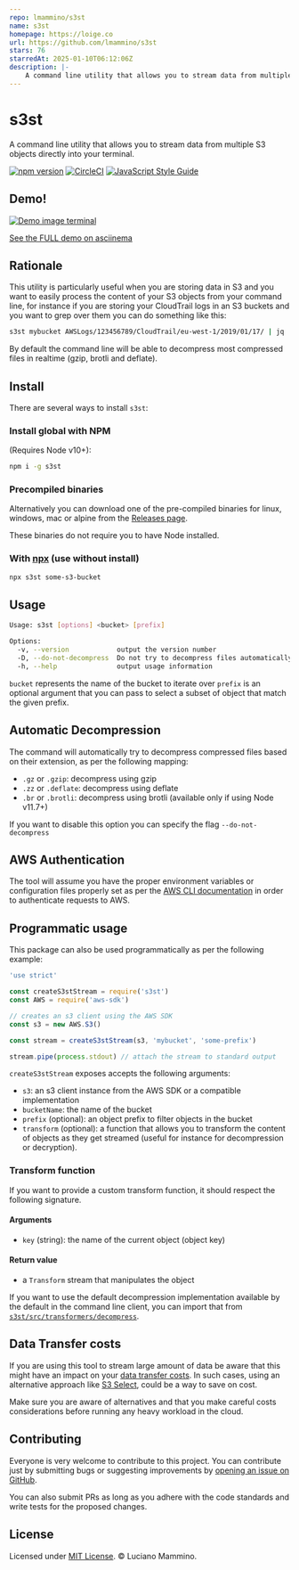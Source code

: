 ```yaml
---
repo: lmammino/s3st
name: s3st
homepage: https://loige.co
url: https://github.com/lmammino/s3st
stars: 76
starredAt: 2025-01-10T06:12:06Z
description: |-
    A command line utility that allows you to stream data from multiple S3 objects directly into your terminal
---
```


# s3st

A command line utility that allows you to stream data from multiple S3 objects
directly into your terminal.

[![npm version](https://badge.fury.io/js/s3st.svg)](https://badge.fury.io/js/s3st)
[![CircleCI](https://circleci.com/gh/lmammino/s3st.svg?style=shield)](https://circleci.com/gh/lmammino/s3st)
[![JavaScript Style Guide](https://img.shields.io/badge/code_style-standard-brightgreen.svg)](https://standardjs.com)

## Demo!

[![Demo image terminal](s3st.gif)](https://asciinema.org/a/dWJtrXA0HRqDJxndId9Xauz0e)

[See the FULL demo on asciinema](https://asciinema.org/a/dWJtrXA0HRqDJxndId9Xauz0e)

## Rationale

This utility is particularly useful when you are storing data in S3 and you want
to easily process the content of your S3 objects from your command line,
for instance if you are storing your CloudTrail logs in an S3 buckets and you
want to grep over them you can do something like this:

```bash
s3st mybucket AWSLogs/123456789/CloudTrail/eu-west-1/2019/01/17/ | jq . | grep "lambda"
```

By default the command line will be able to decompress most compressed files in
realtime (gzip, brotli and deflate).


## Install

There are several ways to install `s3st`:

### Install global with NPM

(Requires Node v10+):

```bash
npm i -g s3st
```

### Precompiled binaries

Alternatively you can download one of the pre-compiled binaries for linux,
windows, mac or alpine from the [Releases page](https://github.com/lmammino/s3st/releases).

These binaries do not require you to have Node installed.

### With [npx](https://www.npmjs.com/package/npx) (use without install)

```bash
npx s3st some-s3-bucket
```


## Usage

```bash
Usage: s3st [options] <bucket> [prefix]

Options:
  -v, --version            output the version number
  -D, --do-not-decompress  Do not try to decompress files automatically (gzip, deflate, brotli)
  -h, --help               output usage information
```

`bucket` represents the name of the bucket to iterate over
`prefix` is an optional argument that you can pass to select a subset of object
that match the given prefix.


## Automatic Decompression

The command will automatically try to decompress compressed files based on their
extension, as per the following mapping:

 - `.gz` or `.gzip`: decompress using gzip
 - `.zz` or `.deflate`: decompress using deflate
 - `.br` or `.brotli`: decompress using brotli (available only if using Node v11.7+)

If you want to disable this option you can specify the flag `--do-not-decompress`


## AWS Authentication

The tool will assume you have the proper environment variables or configuration
files properly set as per the [AWS CLI documentation](https://docs.aws.amazon.com/cli/latest/userguide/cli-chap-configure.html)
in order to authenticate requests to AWS.


## Programmatic usage

This package can also be used programmatically as per the following example:

```javascript
'use strict'

const createS3stStream = require('s3st')
const AWS = require('aws-sdk')

// creates an s3 client using the AWS SDK
const s3 = new AWS.S3()

const stream = createS3stStream(s3, 'mybucket', 'some-prefix')

stream.pipe(process.stdout) // attach the stream to standard output
```

`createS3stStream` exposes accepts the following arguments:

- `s3`: an s3 client instance from the AWS SDK or a compatible implementation
- `bucketName`: the name of the bucket
- `prefix` (optional): an object prefix to filter objects in the bucket
- `transform` (optional): a function that allows you to transform the content of
objects as they get streamed (useful for instance for decompression or decryption).

### Transform function

If you want to provide a custom transform function, it should respect the following
signature.

#### Arguments
 - `key` (string): the name of the current object (object key)

#### Return value
 - a `Transform` stream that manipulates the object

If you want to use the default decompression implementation available by the
default in the command line client, you can import that from [`s3st/src/transformers/decompress`](/src/transformers/decompress.js).


## Data Transfer costs

If you are using this tool to stream large amount of data be aware that this might have an impact on your [data transfer costs](https://blog.cloudability.com/aws-data-transfer-costs/). In such cases, using an alternative approach like [S3 Select](https://docs.aws.amazon.com/AmazonS3/latest/dev/selecting-content-from-objects.html), could be a way to save on cost.

Make sure you are aware of alternatives and that you make careful costs considerations before running any heavy workload in the cloud.


## Contributing

Everyone is very welcome to contribute to this project. You can contribute just by submitting bugs or
suggesting improvements by [opening an issue on GitHub](https://github.com/lmammino/s3st/issues).

You can also submit PRs as long as you adhere with the code standards and write tests for the proposed changes.

## License

Licensed under [MIT License](LICENSE). © Luciano Mammino.

